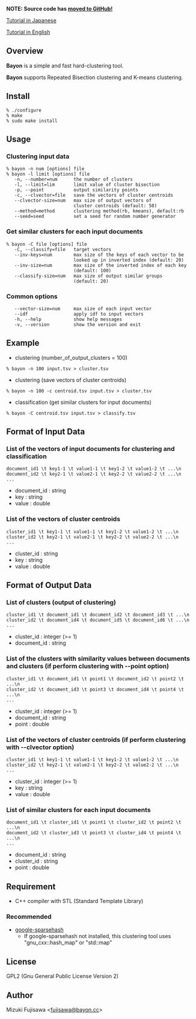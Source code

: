 **NOTE: Source code has [moved to GitHub!](https://github.com/fujimizu/bayon)**

[Tutorial in Japanese](Tutorial_ja.md)

[Tutorial in English](Tutorial_en.md)

## Overview ##
**Bayon** is a simple and fast hard-clustering tool.

**Bayon** supports Repeated Bisection clustering and K-means clustering.

## Install ##
```
% ./configure
% make
% sudo make install
```

## Usage ##

### Clustering input data ###
```
% bayon -n num [options] file
% bayon -l limit [options] file
   -n, --number=num      the number of clusters
   -l, --limit=lim       limit value of cluster bisection
   -p, --point           output similarity points
   -c, --clvector=file   save the vectors of cluster centroids
   --clvector-size=num   max size of output vectors of
                         cluster centroids (default: 50)
   --method=method       clustering method(rb, kmeans), default:rb
   --seed=seed           set a seed for random number generator
```

### Get similar clusters for each input documents ###
```
% bayon -C file [options] file
   -C, --classify=file   target vectors
   --inv-keys=num        max size of the keys of each vector to be
                         looked up in inverted index (default: 20)
   --inv-size=num        max size of the inverted index of each key
                         (default: 100)
   --classify-size=num   max size of output similar groups
                         (default: 20)
```

### Common options ###
```
   --vector-size=num     max size of each input vector
   --idf                 apply idf to input vectors
   -h, --help            show help messages
   -v, --version         show the version and exit
```

## Example ##
  * clustering (number\_of\_output\_clusters = 100)
```
% bayon -n 100 input.tsv > cluster.tsv
```

  * clustering (save vectors of cluster centroids)
```
% bayon -n 100 -c centroid.tsv input.tsv > cluster.tsv
```

  * classification (get similar clusters for input documents)
```
% bayon -C centroid.tsv input.tsv > classify.tsv
```

## Format of Input Data ##

### List of the vectors of input documents for clustering and classification ###

```
document_id1 \t key1-1 \t value1-1 \t key1-2 \t value1-2 \t ...\n
document_id2 \t key2-1 \t value2-1 \t key2-2 \t value2-2 \t ...\n
...
```
  * document\_id : string
  * key         : string
  * value       : double

### List of the vectors of cluster centroids ###

```
cluster_id1 \t key1-1 \t value1-1 \t key1-2 \t value1-2 \t ...\n
cluster_id2 \t key2-1 \t value2-1 \t key2-2 \t value2-2 \t ...\n
...
```
  * cluster\_id : string
  * key      : string
  * value    : double

## Format of Output Data ##

### List of clusters (output of clustering) ###
```
cluster_id1 \t document_id1 \t document_id2 \t document_id3 \t ...\n
cluster_id2 \t document_id4 \t document_id5 \t document_id6 \t ...\n
...
```
  * cluster\_id  : integer (>= 1)
  * document\_id : string

### List of the clusters with similarity values between documents and clusters (if perform clustering with --point option) ###

```
cluster_id1 \t document_id1 \t point1 \t document_id2 \t point2 \t ...\n
cluster_id2 \t document_id3 \t point3 \t document_id4 \t point4 \t ...\n
...
```
  * cluster\_id  : integer (>= 1)
  * document\_id : string
  * point       : double

### List of the vectors of cluster centroids (if perform clustering with --clvector option) ###
```
cluster_id1 \t key1-1 \t value1-1 \t key1-2 \t value1-2 \t ...\n
cluster_id2 \t key2-1 \t value2-1 \t key2-2 \t value2-2 \t ...\n
...
```
  * cluster\_id  : integer (>= 1)
  * key        : string
  * value      : double

### List of similar clusters for each input documents ###
```
document_id1 \t cluster_id1 \t point1 \t cluster_id2 \t point2 \t ...\n
document_id2 \t cluster_id3 \t point3 \t cluster_id4 \t point4 \t ...\n
...
```
  * document\_id : string
  * cluster\_id    : string
  * point       : double

## Requirement ##
  * C++ compiler with STL (Standard Template Library)

### Recommended ###
  * [google-sparsehash](http://code.google.com/p/google-sparsehash/)
    * If google-sparsehash not installed, this clustering tool uses "gnu\_cxx::hash\_map" or "std::map"

## License ##
GPL2 (Gnu General Public License Version 2)

## Author ##
Mizuki Fujisawa <[fujisawa@bayon.cc](mailto:fujisawa@bayon.cc)>
